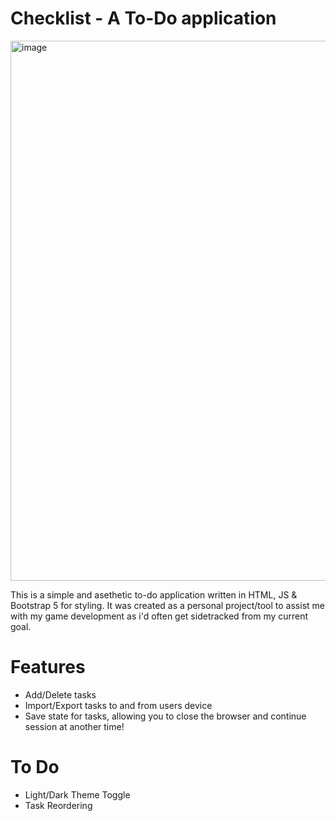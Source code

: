 # Checklist - A To-Do application

<img width="1919" height="864" alt="image" src="https://github.com/user-attachments/assets/98c94c34-ef1a-4b0d-9b7a-9331309fcc89" />


This is a simple and asethetic to-do application written in HTML, JS & Bootstrap 5 for styling.
It was created as a personal project/tool to assist me with my game development as i'd often get sidetracked from my current goal.

# Features
- Add/Delete tasks
- Import/Export tasks to and from users device
- Save state for tasks, allowing you to close the browser and continue session at another time!

# To Do
- Light/Dark Theme Toggle
- Task Reordering
